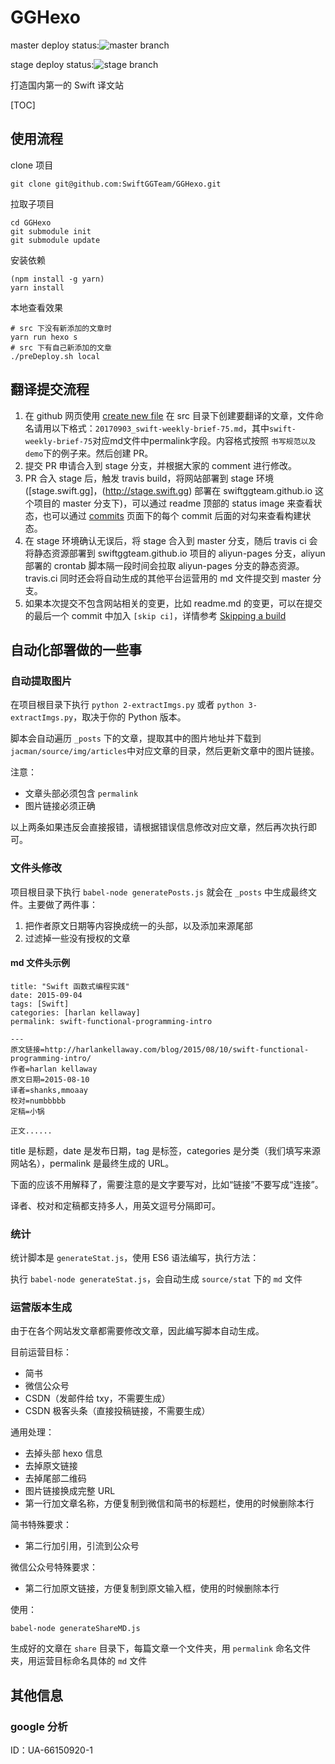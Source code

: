 # GGHexo

master deploy status:![master branch](https://travis-ci.org/SwiftGGTeam/GGHexo.svg?branch=master)

stage deploy status:![stage branch](https://travis-ci.org/SwiftGGTeam/GGHexo.svg?branch=stage)

打造国内第一的 Swift 译文站  

[TOC]

## 使用流程

clone 项目

    git clone git@github.com:SwiftGGTeam/GGHexo.git

拉取子项目

    cd GGHexo
    git submodule init
    git submodule update

安装依赖  

    (npm install -g yarn)
    yarn install

本地查看效果 

```shell
# src 下没有新添加的文章时
yarn run hexo s
# src 下有自己新添加的文章
./preDeploy.sh local
```

## 翻译提交流程

1. 在 github 网页使用 [create new file](https://github.com/SwiftGGTeam/GGHexo/new/stage/src) 在 src 目录下创建要翻译的文章，文件命名请用以下格式：`20170903_swift-weekly-brief-75.md`，其中`swift-weekly-brief-75`对应md文件中permalink字段。内容格式按照 `书写规范以及 demo`下的例子来。然后创建 PR。
2. 提交 PR 申请合入到 stage 分支，并根据大家的 comment 进行修改。
3. PR 合入 stage 后，触发 travis build，将网站部署到 stage 环境 ([stage.swift.gg]，(http://stage.swift.gg) 部署在 swiftggteam.github.io 这个项目的 master 分支下)，可以通过 readme 顶部的 status image 来查看状态，也可以通过 [commits](https://github.com/SwiftGGTeam/GGHexo/commits/stage) 页面下的每个 commit 后面的对勾来查看构建状态。
4. 在 stage 环境确认无误后，将 stage 合入到 master 分支，随后 travis ci 会将静态资源部署到 swiftggteam.github.io 项目的 aliyun-pages 分支，aliyun 部署的 crontab 脚本隔一段时间会拉取 aliyun-pages 分支的静态资源。travis.ci 同时还会将自动生成的其他平台运营用的 md 文件提交到 master 分支。
5. 如果本次提交不包含网站相关的变更，比如 readme.md 的变更，可以在提交的最后一个 commit 中加入 `[skip ci]`，详情参考 [Skipping a build](https://docs.travis-ci.com/user/customizing-the-build#Skipping-a-build)

## 自动化部署做的一些事

###  自动提取图片

在项目根目录下执行 `python 2-extractImgs.py` 或者 `python 3-extractImgs.py`，取决于你的 Python 版本。

脚本会自动遍历 `_posts` 下的文章，提取其中的图片地址并下载到`jacman/source/img/articles`中对应文章的目录，然后更新文章中的图片链接。

注意：

- 文章头部必须包含 `permalink`
- 图片链接必须正确

以上两条如果违反会直接报错，请根据错误信息修改对应文章，然后再次执行即可。

### 文件头修改

项目根目录下执行 `babel-node generatePosts.js` 就会在 `_posts` 中生成最终文件。主要做了两件事：

1. 把作者原文日期等内容换成统一的头部，以及添加来源尾部
2. 过滤掉一些没有授权的文章

#### md 文件头示例

```
title: "Swift 函数式编程实践"
date: 2015-09-04
tags: [Swift]
categories: [harlan kellaway]
permalink: swift-functional-programming-intro

---
原文链接=http://harlankellaway.com/blog/2015/08/10/swift-functional-programming-intro/
作者=harlan kellaway
原文日期=2015-08-10
译者=shanks,mmoaay
校对=numbbbbb
定稿=小锅

正文......
```

title 是标题，date 是发布日期，tag 是标签，categories 是分类（我们填写来源网站名），permalink 是最终生成的 URL。

下面的应该不用解释了，需要注意的是文字要写对，比如“链接”不要写成“连接”。

译者、校对和定稿都支持多人，用英文逗号分隔即可。

### 统计

统计脚本是 `generateStat.js`，使用 ES6 语法编写，执行方法：

执行 `babel-node generateStat.js`，会自动生成 `source/stat` 下的 `md` 文件

### 运营版本生成

由于在各个网站发文章都需要修改文章，因此编写脚本自动生成。

目前运营目标：

- 简书
- 微信公众号
- CSDN（发邮件给 txy，不需要生成）
- CSDN 极客头条（直接投稿链接，不需要生成）

通用处理：

- 去掉头部 hexo 信息
- 去掉原文链接
- 去掉尾部二维码
- 图片链接换成完整 URL
- 第一行加文章名称，方便复制到微信和简书的标题栏，使用的时候删除本行

简书特殊要求：

- 第二行加引用，引流到公众号

微信公众号特殊要求：

- 第二行加原文链接，方便复制到原文输入框，使用的时候删除本行

使用：

`babel-node generateShareMD.js`

生成好的文章在 `share` 目录下，每篇文章一个文件夹，用 `permalink` 命名文件夹，用运营目标命名具体的 `md` 文件

## 其他信息

### google 分析

ID：UA-66150920-1
